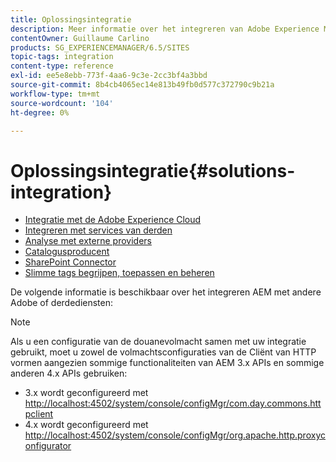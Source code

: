 ```yaml
---
title: Oplossingsintegratie
description: Meer informatie over het integreren van Adobe Experience Manager (AEM) met andere Adobe of services van derden.
contentOwner: Guillaume Carlino
products: SG_EXPERIENCEMANAGER/6.5/SITES
topic-tags: integration
content-type: reference
exl-id: ee5e8ebb-773f-4aa6-9c3e-2cc3bf4a3bbd
source-git-commit: 8b4cb4065ec14e813b49fb0d577c372790c9b21a
workflow-type: tm+mt
source-wordcount: '104'
ht-degree: 0%

---
```


# Oplossingsintegratie{#solutions-integration}

* [Integratie met de Adobe Experience Cloud](/help/sites-administering/marketing-cloud.md)
* [Integreren met services van derden](/help/sites-administering/third-party-services.md)
* [Analyse met externe providers](/help/sites-administering/external-providers.md)
* [Catalogusproducent](/help/sites-administering/catalog-producer.md)
* [SharePoint Connector](/help/sites-administering/sharepoint-connector.md)
* [Slimme tags begrijpen, toepassen en beheren](/help/assets/enhanced-smart-tags.md)

De volgende informatie is beschikbaar over het integreren AEM met andere Adobe of derdediensten:

>[!NOTE]
>
>Als u een configuratie van de douanevolmacht samen met uw integratie gebruikt, moet u zowel de volmachtsconfiguraties van de Cliënt van HTTP vormen aangezien sommige functionaliteiten van AEM 3.x APIs en sommige anderen 4.x APIs gebruiken:
>
>* 3.x wordt geconfigureerd met [http://localhost:4502/system/console/configMgr/com.day.commons.httpclient](http://localhost:4502/system/console/configMgr/com.day.commons.httpclient)
>* 4.x wordt geconfigureerd met [http://localhost:4502/system/console/configMgr/org.apache.http.proxyconfigurator](http://localhost:4502/system/console/configMgr/org.apache.http.proxyconfigurator)
>
